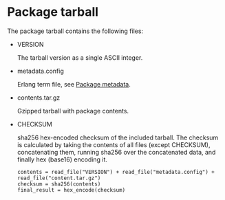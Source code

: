 # Package tarball

The package tarball contains the following files:

  * VERSION

    The tarball version as a single ASCII integer.

  * metadata.config

    Erlang term file, see [Package metadata](https://github.com/hexpm/hex_web/blob/master/specifications/package_metadata.md).

  * contents.tar.gz

    Gzipped tarball with package contents.

  * CHECKSUM

    sha256 hex-encoded checksum of the included tarball. The checksum is calculated by taking the contents of all files (except CHECKSUM), concatenating them, running sha256 over the concatenated data, and finally hex (base16) encoding it.

        contents = read_file("VERSION") + read_file("metadata.config") + read_file("content.tar.gz")
        checksum = sha256(contents)
        final_result = hex_encode(checksum)

